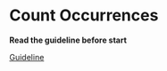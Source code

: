 # Count Occurrences

**Read the guideline before start**

[Guideline](https://github.com/mate-academy/js_task-guideline/blob/master/README.md)
